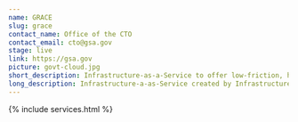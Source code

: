```yaml
---
name: GRACE
slug: grace
contact_name: Office of the CTO
contact_email: cto@gsa.gov
stage: live
link: https://gsa.gov
picture: govt-cloud.jpg
short_description: Infrastructure-as-a-Service to offer low-friction, high-value cloud services. 
long_description: Infrastructure-a-as-Service created by Infrastructure as Code and DevSecOps practices to offer a low-friction and high-value cloud service to the agency. 
---
```


{% include services.html %}